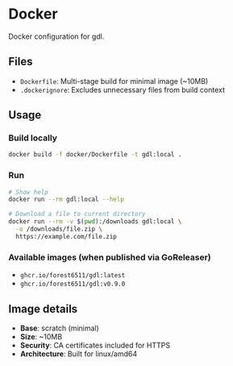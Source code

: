 # Docker

Docker configuration for gdl.

## Files

- `Dockerfile`: Multi-stage build for minimal image (~10MB)
- `.dockerignore`: Excludes unnecessary files from build context

## Usage

### Build locally
```bash
docker build -f docker/Dockerfile -t gdl:local .
```

### Run
```bash
# Show help
docker run --rm gdl:local --help

# Download a file to current directory
docker run --rm -v $(pwd):/downloads gdl:local \
  -o /downloads/file.zip \
  https://example.com/file.zip
```

### Available images (when published via GoReleaser)
- `ghcr.io/forest6511/gdl:latest`
- `ghcr.io/forest6511/gdl:v0.9.0`

## Image details

- **Base**: scratch (minimal)
- **Size**: ~10MB
- **Security**: CA certificates included for HTTPS
- **Architecture**: Built for linux/amd64